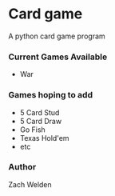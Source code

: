 # Card game
A python card game program

### Current Games Available
* War

### Games hoping to add
* 5 Card Stud
* 5 Card Draw
* Go Fish
* Texas Hold'em
* etc

### Author
Zach Welden
